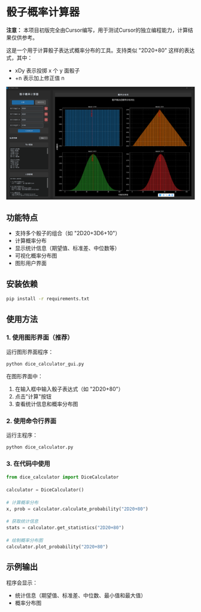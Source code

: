 # 骰子概率计算器

**注意：** 本项目初版完全由Cursor编写，用于测试Cursor的独立编程能力，计算结果仅供参考。

这是一个用于计算骰子表达式概率分布的工具。支持类似 "2D20+80" 这样的表达式，其中：
- xDy 表示投掷 x 个 y 面骰子
- +n 表示加上修正值 n

![preview](./preview.png)

## 功能特点

- 支持多个骰子的组合（如 "2D20+3D6+10"）
- 计算概率分布
- 显示统计信息（期望值、标准差、中位数等）
- 可视化概率分布图
- 图形用户界面

## 安装依赖

```bash
pip install -r requirements.txt
```

## 使用方法

### 1. 使用图形界面（推荐）

运行图形界面程序：
```bash
python dice_calculator_gui.py
```

在图形界面中：
1. 在输入框中输入骰子表达式（如 "2D20+80"）
2. 点击"计算"按钮
3. 查看统计信息和概率分布图

### 2. 使用命令行界面

运行主程序：
```bash
python dice_calculator.py
```

### 3. 在代码中使用

```python
from dice_calculator import DiceCalculator

calculator = DiceCalculator()

# 计算概率分布
x, prob = calculator.calculate_probability("2D20+80")

# 获取统计信息
stats = calculator.get_statistics("2D20+80")

# 绘制概率分布图
calculator.plot_probability("2D20+80")
```

## 示例输出

程序会显示：
- 统计信息（期望值、标准差、中位数、最小值和最大值）
- 概率分布图 